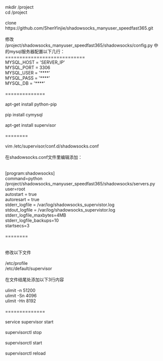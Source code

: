 <p>
	mkdir /project<br />
cd /project<br />
<br />
clone https://github.com/ShenYinjie/shadowsocks_manyuser_speedfast365.git<br />
<br />
修改 /project/shadowsocks_manyuser_speedfast365/shadowsocks/config.py 中的mysql服务器配置以下几行：<br />
============================<br />
MYSQL_HOST = 'SERVER_IP'<br />
MYSQL_PORT = 3306<br />
MYSQL_USER = '****'<br />
MYSQL_PASS = '****'<br />
MYSQL_DB = '****'<br />
<br />
==============<br />
<br />
apt-get install python-pip<br />
<br />
pip install cymysql<br />
<br />
apt-get install supervisor<br />
<br />
========<br />
<br />
vim /etc/supervisor/conf.d/shadowsocks.conf<br />
<br />
在shadowsocks.conf文件里编辑添加：<br />
<br />
<br />
[program:shadowsocks]<br />
command=python /project/shadowsocks_manyuser_speedfast365/shadowsocks/servers.py<br />
user=root<br />
autostart = true<br />
autoresart = true<br />
stderr_logfile = /var/log/shadowsocks_supervistor.log<br />
stdout_logfile = /var/log/shadowsocks_supervistor.log<br />
stderr_logfile_maxbytes=4MB<br />
stderr_logfile_backups=10<br />
startsecs=3<br />
<br />
========<br />
<br />
<br />
修改以下文件<br />
<br />
/etc/profile<br />
/etc/default/supervisor<br />
<br />
在文件结尾处添加以下3行内容<br />
<br />
ulimit -n 51200<br />
ulimit -Sn 4096<br />
ulimit -Hn 8192<br />
<br />
==============<br />
<br />
service supervisor start<br />
<br />
supervisorctl stop<br />
<br />
supervisorctl start<br />
<br />
supervisorctl reload<br />
<br />
<br />
</p>
<p>
	<br />
</p>
